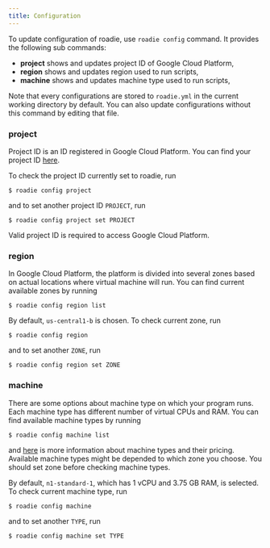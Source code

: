 ```yaml
---
title: Configuration
---
```

To update configuration of roadie, use `roadie config` command.
It provides the following sub commands:

- **project** shows and updates project ID of Google Cloud Platform,
- **region** shows and updates region used to run scripts,
- **machine** shows and updates machine type used to run scripts,

Note that every configurations are stored to `roadie.yml`
in the current working directory by default.
You can also update configurations without this command by editing that file.

### project
Project ID is an ID registered in Google Cloud Platform.
You can find your project ID [here](https://console.cloud.google.com/project).

To check the project ID currently set to roadie, run

```shell
$ roadie config project
```

and to set another project ID `PROJECT`, run

```shell
$ roadie config project set PROJECT
```

Valid project ID is required to access Google Cloud Platform.

### region
In Google Cloud Platform, the platform is divided into several zones
based on actual locations where virtual machine will run.
You can find current available zones by running

```shell
$ roadie config region list
```

By default, `us-central1-b` is chosen.
To check current zone, run

```shell
$ roadie config region
```

and to set another `ZONE`, run

```shell
$ roadie config region set ZONE
```

### machine
There are some options about machine type on which your program runs.
Each machine type has different number of virtual CPUs and RAM.
You can find available machine types by running

```shell
$ roadie config machine list
```

and [here](https://cloud.google.com/compute/pricing) is more information about
machine types and their pricing.
Available machine types might be depended to which zone you choose.
You should set zone before checking machine types.

By default, `n1-standard-1`, which has 1 vCPU and 3.75 GB RAM, is selected.
To check current machine type, run

```shell
$ roadie config machine
```

and to set another `TYPE`, run

```shell
$ roadie config machine set TYPE
```
